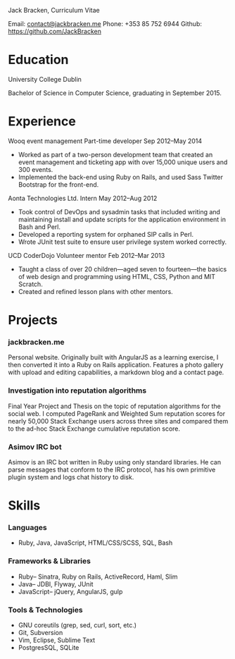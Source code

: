 Jack Bracken, Curriculum Vitae

Email: contact@jackbracken.me
Phone: +353 85 752 6944
Github: https://github.com/JackBracken

# Education

University College Dublin

Bachelor of Science in Computer Science, graduating in September 2015.

# Experience

Wooq event management
Part-time developer
Sep 2012–May 2014

*   Worked as part of a two-­person development team that created an event management and ticketing app with over 15,000 unique users and 300 events.
*   Implemented the back-end using Ruby on Rails, and used Sass Twitter Bootstrap for the front-end.

Aonta Technologies Ltd.
Intern
May 2012–Aug 2012

*   Took control of DevOps and sysadmin tasks that included writing and maintaining install and update scripts for the application environment in Bash and Perl.
*   Developed a reporting system for orphaned SIP calls in Perl.
*   Wrote JUnit test suite to ensure user privilege system worked correctly.

UCD CoderDojo
Volunteer mentor
Feb 2012–Mar 2013

*   Taught a class of over 20 children—aged seven to fourteen—the basics of web design and programming using HTML, CSS, Python and MIT Scratch.
*   Created and refined lesson plans with other mentors.

# Projects

### jackbracken.me

Personal website. Originally built with AngularJS as a learning exercise, I then converted it into a Ruby on Rails application. Features a photo gallery with upload and editing capabilities, a markdown blog and a contact page.

### Investigation into reputation algorithms

Final Year Project and Thesis on the topic of reputation algorithms for the social web. I computed PageRank and Weighted Sum reputation scores for nearly 50,000 Stack Exchange users across three sites and compared them to the ad-hoc Stack Exchange cumulative reputation score.

### Asimov IRC bot

Asimov is an IRC bot written in Ruby using only standard libraries. He can parse messages that conform to the IRC protocol, has his own primitive plugin system and logs chat history to disk.

# Skills

### Languages

*   Ruby, Java, JavaScript, HTML/CSS/SCSS, SQL, Bash

### Frameworks & Libraries

*   Ruby– Sinatra, Ruby on Rails, ActiveRecord, Haml, Slim
*   Java– JDBI, Flyway, JUnit
*   JavaScript– jQuery, AngularJS, gulp

### Tools & Technologies

*   GNU coreutils (grep, sed, curl, sort, etc.)
*   Git, Subversion
*   Vim, Eclipse, Sublime Text
*   PostgresSQL, SQLite